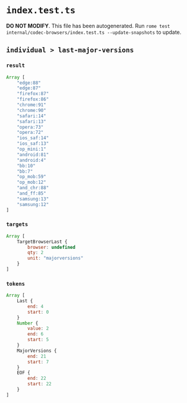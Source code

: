 # `index.test.ts`

**DO NOT MODIFY**. This file has been autogenerated. Run `rome test internal/codec-browsers/index.test.ts --update-snapshots` to update.

## `individual > last-major-versions`

### `result`

```javascript
Array [
	"edge:88"
	"edge:87"
	"firefox:87"
	"firefox:86"
	"chrome:91"
	"chrome:90"
	"safari:14"
	"safari:13"
	"opera:73"
	"opera:72"
	"ios_saf:14"
	"ios_saf:13"
	"op_mini:1"
	"android:81"
	"android:4"
	"bb:10"
	"bb:7"
	"op_mob:59"
	"op_mob:12"
	"and_chr:88"
	"and_ff:85"
	"samsung:13"
	"samsung:12"
]
```

### `targets`

```javascript
Array [
	TargetBrowserLast {
		browser: undefined
		qty: 2
		unit: "majorversions"
	}
]
```

### `tokens`

```javascript
Array [
	Last {
		end: 4
		start: 0
	}
	Number {
		value: 2
		end: 6
		start: 5
	}
	MajorVersions {
		end: 21
		start: 7
	}
	EOF {
		end: 22
		start: 22
	}
]
```
